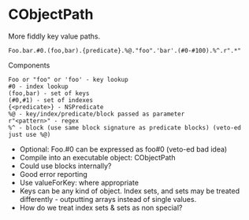 # CObjectPath

More fiddly key value paths.

    Foo.bar.#0.(foo,bar).{predicate}.%@."foo".'bar'.(#0-#100).%^.r".*"

Components

    Foo or "foo" or 'foo' - key lookup
    #0 - index lookup
    (foo,bar) - set of keys
    (#0,#1) - set of indexes
    {<predicate>} - NSPredicate
    %@ - key/index/predicate/block passed as parameter
    r"<pattern>" - regex
    %^ - block (use same block signature as predicate blocks) (veto-ed just use %@)

* Optional: Foo.#0 can be expressed as foo#0 (veto-ed bad idea)
* Compile into an executable object: CObjectPath
* Could use blocks internally?
* Good error reporting
* Use valueForKey: where appropriate
* Keys can be any kind of object. Index sets, and sets may be treated differently - outputting arrays instead of single values.
* How do we treat index sets & sets as non special?
